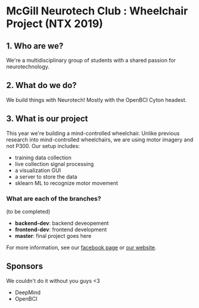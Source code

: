 # McGill Neurotech Club : Wheelchair Project (NTX 2019)

## 1. Who are we?

We're a multidisciplinary group of students with a shared passion for neurotechnology.

## 2. What do we do?

We build things with Neurotech! Mostly with the OpenBCI Cyton headest.

## 3. What is our project

This year we're building a mind-controlled wheelchair.
Unlike previous research into mind-controlled wheelchairs, we are using motor imagery and not P300.
Our setup includes:
- training data collection
- live collection signal processing
- a visualization GUI 
- a server to store the data
- sklearn ML to recognize motor movement

### What are each of the branches?
(to be completed)
- **backend-dev**: backend deveopement
- **frontend-dev**: frontend development
- **master**: final project goes here

For more information, see our [facebook page](https://www.facebook.com/McGillNeurotech/) or [our website](https://www.mcgillneurotech.com/).


## Sponsors
We couldn't do it without you guys <3
* DeepMind
* OpenBCI
